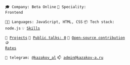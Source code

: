<code>🎓 Company: Beta Online</code>
<code>👷 Speciality: Frontend</code><br>

<code>🧑‍💻 Languages: JavaScript, HTML, CSS</code>
<code>📦 Tech stack: node.js</code>
<code>💡 [Skills](SKILLS.md)</code>

<code>🧻 [Projects](PROJECTS.md)</code>
<code>📢 [Public talks: 0](TALKS.md)</code>
<code>👀 [Open-source contribution](CONTRIBUTION.md)</code><br>
<code>🪙 [Rates](RATES.md)</code><br>

<code>💬 telegram: [@kazakov_al](https://telegram.me/kazakov_al)</code>
<code>📫 [admin@kazakov-a.ru](mailto:admin@kazakov-a.ru)</code>
